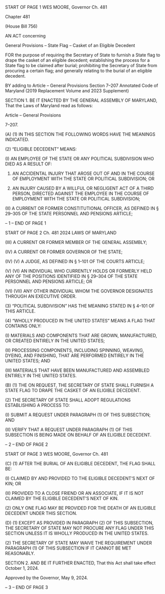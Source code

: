 START OF PAGE 1
WES MOORE, Governor Ch. 481

Chapter 481

(House Bill 756)

AN ACT concerning

General Provisions – State Flag – Casket of an Eligible Decedent

FOR the purpose of requiring the Secretary of State to furnish a State flag to drape the
casket of an eligible decedent; establishing the process for a State flag to be claimed
after burial; prohibiting the Secretary of State from procuring a certain flag; and
generally relating to the burial of an eligible decedent.

BY adding to
Article – General Provisions
Section 7–207
Annotated Code of Maryland
(2019 Replacement Volume and 2023 Supplement)

SECTION 1. BE IT ENACTED BY THE GENERAL ASSEMBLY OF MARYLAND,
That the Laws of Maryland read as follows:

Article – General Provisions

7–207.

(A) (1) IN THIS SECTION THE FOLLOWING WORDS HAVE THE MEANINGS
INDICATED.

(2) “ELIGIBLE DECEDENT” MEANS:

(I) AN EMPLOYEE OF THE STATE OR ANY POLITICAL
SUBDIVISION WHO DIED AS A RESULT OF:

1. AN ACCIDENTAL INJURY THAT AROSE OUT OF AND IN
THE COURSE OF EMPLOYMENT WITH THE STATE OR POLITICAL SUBDIVISION; OR

2. AN INJURY CAUSED BY A WILLFUL OR NEGLIGENT ACT
OF A THIRD PERSON, DIRECTED AGAINST THE EMPLOYEE IN THE COURSE OF
EMPLOYMENT WITH THE STATE OR POLITICAL SUBDIVISION;

(II) A CURRENT OR FORMER CONSTITUTIONAL OFFICER, AS
DEFINED IN § 29–305 OF THE STATE PERSONNEL AND PENSIONS ARTICLE;

– 1 –
END OF PAGE 1

START OF PAGE 2
Ch. 481 2024 LAWS OF MARYLAND

(III) A CURRENT OR FORMER MEMBER OF THE GENERAL
ASSEMBLY;

(IV) A CURRENT OR FORMER GOVERNOR OF THE STATE;

(IV) (V) A JUDGE, AS DEFINED IN § 1–101 OF THE COURTS
ARTICLE;

(V) (VI) AN INDIVIDUAL WHO CURRENTLY HOLDS OR
FORMERLY HELD ANY OF THE POSITIONS IDENTIFIED IN § 29–304 OF THE STATE
PERSONNEL AND PENSIONS ARTICLE; OR

(VI) (VII) ANY OTHER INDIVIDUAL WHOM THE GOVERNOR
DESIGNATES THROUGH AN EXECUTIVE ORDER.

(3) “POLITICAL SUBDIVISION” HAS THE MEANING STATED IN § 4–101
OF THIS ARTICLE.

(4) “WHOLLY PRODUCED IN THE UNITED STATES” MEANS A FLAG
THAT CONTAINS ONLY:

(I) MATERIALS AND COMPONENTS THAT ARE GROWN,
MANUFACTURED, OR CREATED ENTIRELY IN THE UNITED STATES;

(II) PROCESSING COMPONENTS, INCLUDING SPINNING,
WEAVING, DYEING, AND FINISHING, THAT ARE PERFORMED ENTIRELY IN THE
UNITED STATES; AND

(III) MATERIALS THAT HAVE BEEN MANUFACTURED AND
ASSEMBLED ENTIRELY IN THE UNITED STATES.

(B) (1) THE ON REQUEST, THE SECRETARY OF STATE SHALL FURNISH A
STATE FLAG TO DRAPE THE CASKET OF AN ELIGIBLE DECEDENT.

(2) THE SECRETARY OF STATE SHALL ADOPT REGULATIONS
ESTABLISHING A PROCESS TO:

(I) SUBMIT A REQUEST UNDER PARAGRAPH (1) OF THIS
SUBSECTION; AND

(II) VERIFY THAT A REQUEST UNDER PARAGRAPH (1) OF THIS
SUBSECTION IS BEING MADE ON BEHALF OF AN ELIGIBLE DECEDENT.

– 2 –
END OF PAGE 2

START OF PAGE 3
WES MOORE, Governor Ch. 481

(C) (1) AFTER THE BURIAL OF AN ELIGIBLE DECEDENT, THE FLAG SHALL
BE:

(I) CLAIMED BY AND PROVIDED TO THE ELIGIBLE DECEDENT’S
NEXT OF KIN; OR

(II) PROVIDED TO A CLOSE FRIEND OR AN ASSOCIATE, IF IT IS
NOT CLAIMED BY THE ELIGIBLE DECEDENT’S NEXT OF KIN.

(2) ONLY ONE FLAG MAY BE PROVIDED FOR THE DEATH OF AN
ELIGIBLE DECEDENT UNDER THIS SECTION.

(D) (1) EXCEPT AS PROVIDED IN PARAGRAPH (2) OF THIS SUBSECTION,
THE SECRETARY OF STATE MAY NOT PROCURE ANY FLAG UNDER THIS SECTION
UNLESS IT IS WHOLLY PRODUCED IN THE UNITED STATES.

(2) THE SECRETARY OF STATE MAY WAIVE THE REQUIREMENT
UNDER PARAGRAPH (1) OF THIS SUBSECTION IF IT CANNOT BE MET REASONABLY.

SECTION 2. AND BE IT FURTHER ENACTED, That this Act shall take effect
October 1, 2024.

Approved by the Governor, May 9, 2024.

– 3 –
END OF PAGE 3